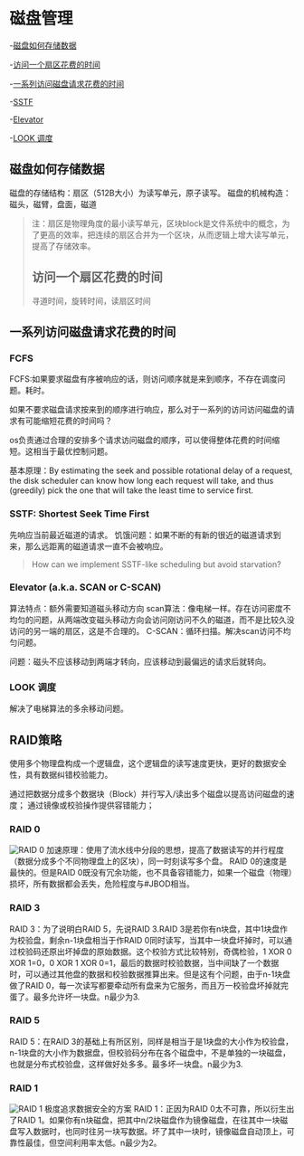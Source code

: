 # 磁盘管理

-[磁盘如何存储数据](ci-pan-guan-li.md#how-do-modern-hard-disk-drives-store-data)

-[访问一个扇区花费的时间](ci-pan-guan-li.md#访问一个扇区花费的时间)

-[一系列访问磁盘请求花费的时间](ci-pan-guan-li.md#一系列访问磁盘请求花费的时间)

-[SSTF](ci-pan-guan-li.md#sstf-shortest-seek-time-first)

-[Elevator](ci-pan-guan-li.md#elevator-aka-scan-or-c-scan)

-[LOOK 调度](ci-pan-guan-li.md#look-调度)

## 磁盘如何存储数据

磁盘的存储结构：扇区（512B大小）为读写单元，原子读写。 磁盘的机械构造：磁头，磁臂，盘面，磁道

> 注：扇区是物理角度的最小读写单元，区块block是文件系统中的概念，为了更高的效率，把连续的扇区合并为一个区块，从而逻辑上增大读写单元，提高了存储效率。
>
> ## 访问一个扇区花费的时间
>
> 寻道时间，旋转时间，读扇区时间

## 一系列访问磁盘请求花费的时间

### FCFS

FCFS:如果要求磁盘有序被响应的话，则访问顺序就是来到顺序，不存在调度问题。耗时。

如果不要求磁盘请求按来到的顺序进行响应，那么对于一系列的访问访问磁盘的请求有可能缩短花费的时间吗？

os负责通过合理的安排多个请求访问磁盘的顺序，可以使得整体花费的时间缩短。这相当于最优控制问题。

基本原理：By estimating the seek and possible rotational delay of a request, the disk scheduler can know how long each request will take, and thus \(greedily\) pick the one that will take the least time to service first.

### SSTF: Shortest Seek Time First

先响应当前最近磁道的请求。 饥饿问题：如果不断的有新的很近的磁道请求到来，那么远距离的磁道请求一直不会被响应。

> How can we implement SSTF-like scheduling but avoid starvation?

### Elevator \(a.k.a. SCAN or C-SCAN\)

算法特点：额外需要知道磁头移动方向 scan算法：像电梯一样。存在访问密度不均匀的问题，从两端改变磁头移动方向会访问刚访问不久的磁道，而不是比较久没访问的另一端的扇区，这是不合理的。 C-SCAN：循环扫描。解决scan访问不均匀问题。

问题：磁头不应该移动到两端才转向，应该移动到最偏远的请求后就转向。

### LOOK 调度

解决了电梯算法的多余移动问题。

## RAID策略

使用多个物理盘构成一个逻辑盘，这个逻辑盘的读写速度更快，更好的数据安全性，具有数据纠错校验能力。

通过把数据分成多个数据块（Block）并行写入/读出多个磁盘以提高访问磁盘的速度； 通过镜像或校验操作提供容错能力；

### RAID 0

![RAID 0](https://upload.wikimedia.org/wikipedia/commons/thumb/9/9b/RAID_0.svg/195px-RAID_0.svg.png) 加速原理：使用了流水线中分段的思想，提高了数据读写的并行程度（数据分成多个不同物理盘上的区块），同一时刻读写多个盘。 RAID 0的速度是最快的。但是RAID 0既没有冗余功能，也不具备容错能力，如果一个磁盘（物理）损坏，所有数据都会丢失，危险程度与\#JBOD相当。

### RAID 3

RAID 3：为了说明白RAID 5，先说RAID 3.RAID 3是若你有n块盘，其中1块盘作为校验盘，剩余n-1块盘相当于作RAID 0同时读写，当其中一块盘坏掉时，可以通过校验码还原出坏掉盘的原始数据。这个校验方式比较特别，奇偶检验，1 XOR 0 XOR 1=0，0 XOR 1 XOR 0=1，最后的数据时校验数据，当中间缺了一个数据时，可以通过其他盘的数据和校验数据推算出来。但是这有个问题，由于n-1块盘做了RAID 0，每一次读写都要牵动所有盘来为它服务，而且万一校验盘坏掉就完蛋了。最多允许坏一块盘。n最少为3.

### RAID 5

RAID 5：在RAID 3的基础上有所区别，同样是相当于是1块盘的大小作为校验盘，n-1块盘的大小作为数据盘，但校验码分布在各个磁盘中，不是单独的一块磁盘，也就是分布式校验盘，这样做好处多多。最多坏一块盘。n最少为3.

### RAID 1

![RAID 1](https://upload.wikimedia.org/wikipedia/commons/thumb/b/b7/RAID_1.svg/195px-RAID_1.svg.png) 极度追求数据安全的方案 RAID 1：正因为RAID 0太不可靠，所以衍生出了RAID 1。如果你有n块磁盘，把其中n/2块磁盘作为镜像磁盘，在往其中一块磁盘写入数据时，也同时往另一块写数据。坏了其中一块时，镜像磁盘自动顶上，可靠性最佳，但空间利用率太低。n最少为2。

